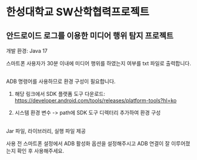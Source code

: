 # 한성대학교 SW산학협력프로젝트

## 안드로이드 로그를 이용한 미디어 행위 탐지 프로젝트

개발 환경: Java 17

스마트폰 사용자가 30분 이내에 미디어 행위를 하였는지 여부를 txt 파일로 출력합니다.

##

ADB 명령어를 사용하므로 환경 구성이 필요합니다.

1. 해당 링크에서 SDK 플랫폼 도구 다운로드: https://developer.android.com/tools/releases/platform-tools?hl=ko

2. 시스템 환경 변수 -> path에 SDK 도구 디렉터리 추가하여 환경 구성

##

Jar 파일, 라이브러리, 실행 파일 제공

사용 전 스마트폰 설정에서 ADB 활성화 옵션을 설정해주시고 ADB 연결이 잘 이루어졌는지 확인 후 사용해주세요. 
